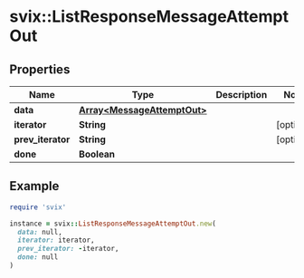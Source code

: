 # svix::ListResponseMessageAttemptOut

## Properties

| Name | Type | Description | Notes |
| ---- | ---- | ----------- | ----- |
| **data** | [**Array&lt;MessageAttemptOut&gt;**](MessageAttemptOut.md) |  |  |
| **iterator** | **String** |  | [optional] |
| **prev_iterator** | **String** |  | [optional] |
| **done** | **Boolean** |  |  |

## Example

```ruby
require 'svix'

instance = svix::ListResponseMessageAttemptOut.new(
  data: null,
  iterator: iterator,
  prev_iterator: -iterator,
  done: null
)
```


